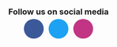 <link rel="stylesheet" href="https://cdnjs.cloudflare.com/ajax/libs/font-awesome/6.2.0/css/all.min.css"/>
<div style="display: flex; flex-direction: column; align-items: center;">
    <h3 style="margin-bottom: 5px;">Follow us on social media</h3>
    <div style="display: flex;">
        <a href="#" style="display: flex; align-items: center; justify-content: center; width: 40px; height: 40px; border-radius: 50%; background-color: #3b5998; color: white; margin-right: 10px;"><i class="fab fa-facebook-f"></i></a>
        <a href="#" style="display: flex; align-items: center; justify-content: center; width: 40px; height: 40px; border-radius: 50%; background-color: #1da1f2; color: white; margin-right: 10px;"><i class="fab fa-twitter"></i></a>
        <a href="#" style="display: flex; align-items: center; justify-content: center; width: 40px; height: 40px; border-radius: 50%; background-color: #c13584; color: white;"><i class="fab fa-instagram"></i></a>
    </div>
</div>